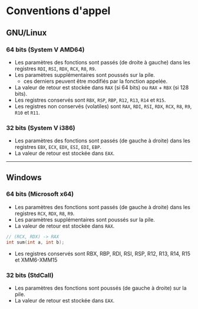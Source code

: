 # Conventions d'appel

## GNU/Linux

### 64 bits (System V AMD64)

+ Les paramètres des fonctions sont passés (de droite à gauche) dans les registres `RDI`, `RSI`, `RDX`, `RCX`, `R8`, `R9`.
+ Les paramètres supplémentaires sont poussés sur la pile.
    + ces derniers peuvent être modifiés par la fonction appelée.
+ La valeur de retour est stockée dans `RAX` (si 64 bits) ou `RAX` + `RBX` (si 128 bits).
+ Les registres conservés sont `RBX`, `RSP`, `RBP`, `R12`, `R13`, `R14` et `R15`.
+ Les registres non conservés (volatiles) sont `RAX`, `RDI`, `RSI`, `RDX`, `RCX`, `R8`, `R9`, `R10` et `R11`.

### 32 bits (System V i386)

+ Les paramètres des fonctions sont passés (de gauche à droite) dans les registres `EBX`, `ECX`, `EDX`, `ESI`, `EDI`, `EBP`.
+ La valeur de retour est stockée dans `EAX`.

---

## Windows

### 64 bits (Microsoft x64)

+ Les paramètres des fonctions sont passés (de gauche à droite) dans les registres `RCX`, `RDX`, `R8`, `R9`.
+ Les paramètres supplémentaires sont poussés sur la pile.
+ La valeur de retour est stockée dans `RAX`.

```c
// (RCX, RDX) -> RAX
int sum(int a, int b);
```

+ Les registres conservés sont RBX, RBP, RDI, RSI, RSP, R12, R13, R14, R15 et XMM6-XMM15

### 32 bits (StdCall)

+ Les paramètres des fonctions sont poussés (de gauche à droite) sur la pile.
+ La valeur de retour est stockée dans `EAX`.
